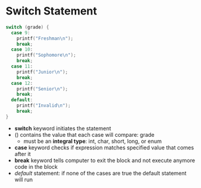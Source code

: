 # Switch Statement

```c
switch (grade) {
  case 9:
    printf("Freshman\n");
    break;
  case 10:
    printf("Sophomore\n");
    break;
  case 11:
    printf("Junior\n");
    break;
  case 12:
    printf("Senior\n");
    break;
  default:
    printf("Invalid\n");
    break;
}
````
- **switch** keyword initiates the statement
- () contains the value that each case will compare: grade
    - must be an **integral type**: int, char, short, long, or enum
- **case** keyword checks if expression matches specified value that comes after it
- **break** keyword tells computer to exit the block and not execute anymore code in the block
- *default* statement: if none of the cases are true the default statement will run